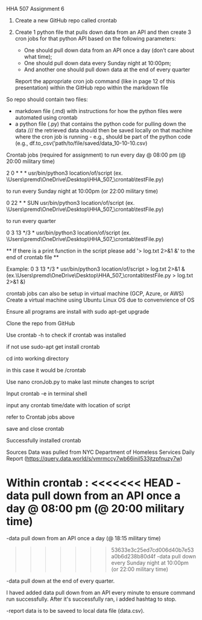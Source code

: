 HHA 507 Assignment 6

1.  Create a new GitHub repo called crontab

2.  Create 1 python file that pulls down data from an API and then create 3 cron jobs for that python API based on the following parameters:

      -  One should pull down data from an API once a day (don’t care about what time); 
      -  One should pull down data every Sunday night at 10:00pm; 
      -  And another one should pull down data at the end of every quarter

    Report the appropriate cron job command (like in page 12 of this presentation) within the GitHub repo within the markdown file

So repo should contain two files:
- markdown file (.md) with instructions for how the python files were automated using crontab 
- a python file (.py) that contains the python code for pulling down the data /// the retrieved data should then be saved locally on that machine where the cron job is running - e.g., should be part of the python code (e.g., df.to_csv(‘path/to/file/saved/data_10-10-10.csv)

Crontab jobs (required for assignment)
to run every day @ 08:00 pm (@ 20:00 military time) 

2 0 * * * usr/bin/python3 location/of/script (ex. \Users\premd\OneDrive\Desktop\HHA_507_\crontab\testFile.py)

to run every Sunday night at 10:00pm (or 22:00 military time)

0 22 * * SUN usr/bin/python3 location/of/script (ex. \Users\premd\OneDrive\Desktop\HHA_507_\crontab\testFile.py)

to run every quarter 

0 3 13 */3 * usr/bin/python3 location/of/script (ex. \Users\premd\OneDrive\Desktop\HHA_507_\crontab\testFile.py)

** If there is a print function in the script please add '> log.txt 2>&1 &' to the end of crontab file **

Example: 0 3 13 */3 * usr/bin/python3 location/of/script > log.txt 2>&1 & (ex.\Users\premd\OneDrive\Desktop\HHA_507_\crontab\testFile.py > log.txt 2>&1 &)

crontab jobs can also be setup in virtual machine (GCP, Azure, or AWS)
Create a virtual machine using Ubuntu Linux OS due to convenvience of OS

Ensure all programs are install with sudo apt-get upgrade

Clone the repo from GitHub

Use crontab -h to check if crontab was installed

if not use sudo-apt get install crontab

cd into working directory

in this case it would be /crontab

Use nano cronJob.py to make last minute changes to script

Input crontab -e in terminal shell

input any crontab time/date with location of script

refer to Crontab jobs above

save and close crontab

Successfully installed crontab

Sources
Data was pulled from NYC Department of Homeless Services Daily Report (https://query.data.world/s/vmrmccy7wb66inil533jtzpfnuzy7w)







Within crontab : 
<<<<<<< HEAD
-data pull down from an API once a day @ 08:00 pm (@ 20:00 military time) 
=======

-data pull down from an API once a day (@ 18:15 military time) 

>>>>>>> 53633e3c25ed7cd006d40b7e53a0b6d238b80d4f
-data pull down every Sunday night at 10:00pm (or 22:00 military time)

-data pull down at the end of every quarter.

I haved added data pull down from an API every minute to ensure command run successfully. 
After it's successfully ran, i added hashtag to stop.

-report data is to be saveed to local data file (data.csv).
